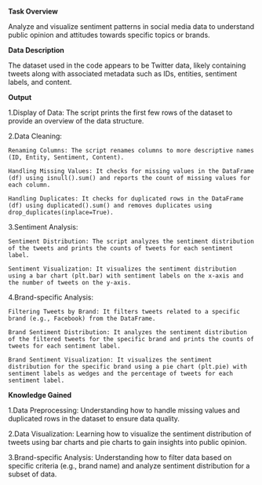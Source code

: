**Task Overview**

Analyze and visualize sentiment patterns in social media data to understand public opinion and attitudes towards specific topics or brands.

**Data Description**

The dataset used in the code appears to be Twitter data, likely containing tweets along with associated metadata such as IDs, entities, sentiment labels, and content.

**Output**

1.Display of Data: The script prints the first few rows of the dataset to provide an overview of the data structure.

2.Data Cleaning:

    Renaming Columns: The script renames columns to more descriptive names (ID, Entity, Sentiment, Content).
  
    Handling Missing Values: It checks for missing values in the DataFrame (df) using isnull().sum() and reports the count of missing values for each column.
  
    Handling Duplicates: It checks for duplicated rows in the DataFrame (df) using duplicated().sum() and removes duplicates using drop_duplicates(inplace=True).
  
3.Sentiment Analysis:

    Sentiment Distribution: The script analyzes the sentiment distribution of the tweets and prints the counts of tweets for each sentiment label.
    
    Sentiment Visualization: It visualizes the sentiment distribution using a bar chart (plt.bar) with sentiment labels on the x-axis and the number of tweets on the y-axis.
    
4.Brand-specific Analysis:

    Filtering Tweets by Brand: It filters tweets related to a specific brand (e.g., Facebook) from the DataFrame.
    
    Brand Sentiment Distribution: It analyzes the sentiment distribution of the filtered tweets for the specific brand and prints the counts of tweets for each sentiment label.
    
    Brand Sentiment Visualization: It visualizes the sentiment distribution for the specific brand using a pie chart (plt.pie) with sentiment labels as wedges and the percentage of tweets for each sentiment label.

**Knowledge Gained**

1.Data Preprocessing: Understanding how to handle missing values and duplicated rows in the dataset to ensure data quality.

2.Data Visualization: Learning how to visualize the sentiment distribution of tweets using bar charts and pie charts to gain insights into public opinion.

3.Brand-specific Analysis: Understanding how to filter data based on specific criteria (e.g., brand name) and analyze sentiment distribution for a subset of data.
